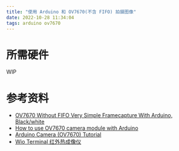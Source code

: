 ```yaml
---
title: "使用 Arduino 和 OV7670(不含 FIFO) 拍摄图像"
date: 2022-10-28 11:34:04
tags: arduino ov7670
---
```


# 所需硬件

WIP

<!--more-->

# 参考资料

- [OV7670 Without FIFO Very Simple Framecapture With Arduino, Black/white](https://www.instructables.com/OV7670-Without-FIFO-Very-Simple-Framecapture-With-/)
- [How to use OV7670 camera module with Arduino](https://digitalab.org/2019/05/how-to-use-ov7670-camera-module-with-arduino/#.Y11QquxBy3I)
- [Arduino Camera (OV7670) Tutorial](https://www.teachmemicro.com/arduino-camera-ov7670-tutorial/)
- [Wio Terminal 红外热成像仪](https://getiot.tech/wiot/wio-terminal-thermal-camera.html)
